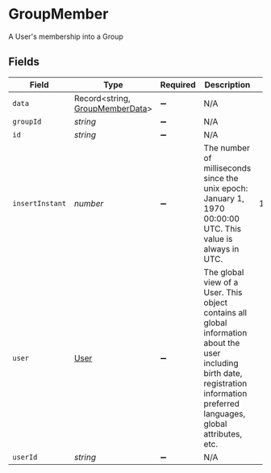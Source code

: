 # GroupMember

A User's membership into a Group


## Fields

| Field                                                                                                                                                                              | Type                                                                                                                                                                               | Required                                                                                                                                                                           | Description                                                                                                                                                                        | Example                                                                                                                                                                            |
| ---------------------------------------------------------------------------------------------------------------------------------------------------------------------------------- | ---------------------------------------------------------------------------------------------------------------------------------------------------------------------------------- | ---------------------------------------------------------------------------------------------------------------------------------------------------------------------------------- | ---------------------------------------------------------------------------------------------------------------------------------------------------------------------------------- | ---------------------------------------------------------------------------------------------------------------------------------------------------------------------------------- |
| `data`                                                                                                                                                                             | Record<string, [GroupMemberData](../../models/shared/groupmemberdata.md)>                                                                                                          | :heavy_minus_sign:                                                                                                                                                                 | N/A                                                                                                                                                                                |                                                                                                                                                                                    |
| `groupId`                                                                                                                                                                          | *string*                                                                                                                                                                           | :heavy_minus_sign:                                                                                                                                                                 | N/A                                                                                                                                                                                |                                                                                                                                                                                    |
| `id`                                                                                                                                                                               | *string*                                                                                                                                                                           | :heavy_minus_sign:                                                                                                                                                                 | N/A                                                                                                                                                                                |                                                                                                                                                                                    |
| `insertInstant`                                                                                                                                                                    | *number*                                                                                                                                                                           | :heavy_minus_sign:                                                                                                                                                                 | The number of milliseconds since the unix epoch: January 1, 1970 00:00:00 UTC. This value is always in UTC.                                                                        | 1659380719000                                                                                                                                                                      |
| `user`                                                                                                                                                                             | [User](../../models/shared/user.md)                                                                                                                                                | :heavy_minus_sign:                                                                                                                                                                 | The global view of a User. This object contains all global information about the user including birth date, registration information  preferred languages, global attributes, etc. |                                                                                                                                                                                    |
| `userId`                                                                                                                                                                           | *string*                                                                                                                                                                           | :heavy_minus_sign:                                                                                                                                                                 | N/A                                                                                                                                                                                |                                                                                                                                                                                    |
